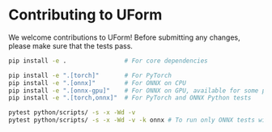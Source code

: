 # Contributing to UForm

We welcome contributions to UForm!
Before submitting any changes, please make sure that the tests pass.

```sh
pip install -e .                # For core dependencies

pip install -e ".[torch]"       # For PyTorch
pip install -e ".[onnx]"        # For ONNX on CPU
pip install -e ".[onnx-gpu]"    # For ONNX on GPU, available for some platforms
pip install -e ".[torch,onnx]"  # For PyTorch and ONNX Python tests

pytest python/scripts/ -s -x -Wd -v
pytest python/scripts/ -s -x -Wd -v -k onnx # To run only ONNX tests without loading Torch
```